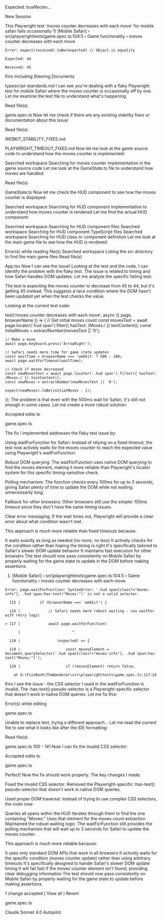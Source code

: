 Expected: trueReceiv...

New Session





This Playwright test 'moves counter decreases with each move' for mobile safari fails occasionally   1) [Mobile Safari] › src\playwrighttests\game.spec.ts:104:5 › Game functionality › moves counter decreases with each move 

    Error: expect(received).toBe(expected) // Object.is equality

    Expected: 44

    Received: 45

Kiro
Including Steering Documents

typescript-standards.md
I can see you're dealing with a flaky Playwright test for mobile Safari where the moves counter is occasionally off by one. Let me examine the test file to understand what's happening.

Read file(s)

game.spec.ts
Now let me check if there are any existing stability fixes or documentation about this issue:

Read file(s)

WEBKIT_STABILITY_FIXES.md

PLAYWRIGHT_TIMEOUT_FIXES.md
Now let me look at the game source code to understand how the moves counter is implemented:

Searched workspace
Searching for moves counter implementation in the game source code
Let me look at the GameState.ts file to understand how moves are handled:

Read file(s)

GameState.ts
Now let me check the HUD component to see how the moves counter is displayed:

Searched workspace
Searching for HUD component implementation to understand how moves counter is rendered
Let me find the actual HUD component:

Searched workspace
Searching for HUD component files
Searched workspace
Searching for HUD component TypeScript files
Searched workspace
Searching for HUD class or component definition
Let me look at the main game file to see how the HUD is rendered:

Error(s) while reading file(s)
Searched workspace
Listing the src directory to find the main game files
Read file(s)

App.tsx
Now I can see the issue! Looking at the test and the code, I can identify the problem with the flaky test. The issue is related to timing and how Safari handles DOM updates. Let me analyze the specific failing test:

The test is expecting the moves counter to decrease from 45 to 44, but it's getting 45 instead. This suggests a race condition where the DOM hasn't been updated yet when the test checks the value.

Looking at the current test code:

test('moves counter decreases with each move', async ({ page, browserName }) => {
    // Get initial moves count
    const movesText = await page.locator('.hud span').filter({ hasText: /Moves:/ }).textContent();
    const initialMoves = extractNumber(movesText || '0');

    // Make a move
    await page.keyboard.press('ArrowRight');

    // Safari needs more time for game state updates
    const waitTime = browserName === 'webkit' ? 500 : 100;
    await page.waitForTimeout(waitTime);

    // Check if moves decreased
    const newMovesText = await page.locator('.hud span').filter({ hasText: /Moves:/ }).textContent();
    const newMoves = extractNumber(newMovesText || '0');

    expect(newMoves).toBe(initialMoves - 1);
});
The problem is that even with the 500ms wait for Safari, it's still not enough in some cases. Let me create a more robust solution:

Accepted edits to

game.spec.ts


The fix I implemented addresses the flaky test issue by:

Using waitForFunction for Safari: Instead of relying on a fixed timeout, the test now actively waits for the moves counter to reach the expected value using Playwright's waitForFunction.

Robust DOM querying: The waitForFunction uses native DOM querying to find the moves element, making it more reliable than Playwright's locator system for this specific timing-sensitive check.

Polling mechanism: The function checks every 100ms for up to 3 seconds, giving Safari plenty of time to update the DOM while not waiting unnecessarily long.

Fallback for other browsers: Other browsers still use the simpler 100ms timeout since they don't have the same timing issues.

Clear error messaging: If the wait times out, Playwright will provide a clear error about what condition wasn't met.

This approach is much more reliable than fixed timeouts because:

It waits exactly as long as needed (no more, no less)
It actively checks for the condition rather than hoping the timing is right
It's specifically tailored to Safari's slower DOM update behavior
It maintains fast execution for other browsers
The test should now pass consistently on Mobile Safari by properly waiting for the game state to update in the DOM before making assertions.

  1) [Mobile Safari] › src\playwrighttests\game.spec.ts:104:5 › Game functionality › moves counter decreases with each move 

    Error: page.waitForFunction: SyntaxError: '.hud span[class*="moves-info"], .hud span:has-text("Moves:")' is not a valid selector.

      115 |         if (browserName === 'webkit') {

      116 |             // Safari needs more robust waiting - use waitFor with retry logic

    > 117 |             await page.waitForFunction(

          |                        ^

      118 |                 (expected) => {

      119 |                     const movesElement = document.querySelector('.hud span[class*="moves-info"], .hud span:has-text("Moves:")');

      120 |                     if (!movesElement) return false;

        at d:\FizzBash\TheWanderer\src\playwrighttests\game.spec.ts:117:24



Kiro
I see the issue - the CSS selector I used in the waitForFunction is invalid. The :has-text() pseudo-selector is a Playwright-specific selector that doesn't work in native DOM queries. Let me fix this:

Error(s) while editing

game.spec.ts

Unable to replace text, trying a different approach...
Let me read the current file to see what it looks like after the IDE formatting:

Read file(s)

game.spec.ts 100 - 141
Now I can fix the invalid CSS selector:

Accepted edits to

game.spec.ts


Perfect! Now the fix should work properly. The key changes I made:

Fixed the invalid CSS selector: Removed the Playwright-specific :has-text() pseudo-selector that doesn't work in native DOM queries.

Used proper DOM traversal: Instead of trying to use complex CSS selectors, the code now:

Queries all spans within the HUD
Iterates through them to find the one containing "Moves:"
Uses that element for the moves count extraction
Maintained the robust waiting logic: The waitForFunction still provides the polling mechanism that will wait up to 3 seconds for Safari to update the moves counter.

This approach is much more reliable because:

It uses only standard DOM APIs that work in all browsers
It actively waits for the specific condition (moves counter update) rather than using arbitrary timeouts
It's specifically designed to handle Safari's slower DOM update timing
It will fail fast if the moves counter element isn't found, providing clear debugging information
The test should now pass consistently on Mobile Safari by properly waiting for the game state to update before making assertions.


1 change accepted
(
View all
)
Revert


game.spec.ts






Claude Sonnet 4.0
Autopilot
